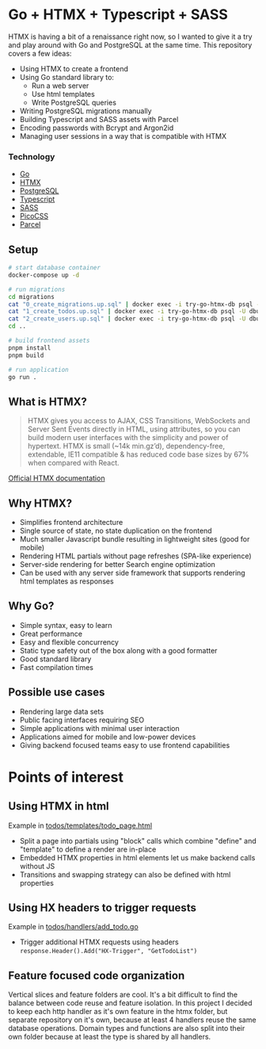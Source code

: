 # Go + HTMX + Typescript + SASS

HTMX is having a bit of a renaissance right now, so I wanted to give it a try and play around with Go and PostgreSQL at the same time. This repository covers a few ideas:

- Using HTMX to create a frontend
- Using Go standard library to:
  - Run a web server
  - Use html templates
  - Write PostgreSQL queries
- Writing PostgreSQL migrations manually
- Building Typescript and SASS assets with Parcel
- Encoding passwords with Bcrypt and Argon2id
- Managing user sessions in a way that is compatible with HTMX

### Technology

- [Go](https://go.dev/#)
- [HTMX](https://htmx.org/)
- [PostgreSQL](https://www.postgresql.org/)
- [Typescript](https://www.typescriptlang.org/)
- [SASS](https://sass-lang.com/)
- [PicoCSS](https://picocss.com/)
- [Parcel](https://parceljs.org/)

## Setup

```bash
# start database container
docker-compose up -d

# run migrations
cd migrations
cat "0_create_migrations.up.sql" | docker exec -i try-go-htmx-db psql -U dbuser -d try-go-htmx-db
cat "1_create_todos.up.sql" | docker exec -i try-go-htmx-db psql -U dbuser -d try-go-htmx-db
cat "2_create_users.up.sql" | docker exec -i try-go-htmx-db psql -U dbuser -d try-go-htmx-db
cd ..

# build frontend assets
pnpm install
pnpm build

# run application
go run .
```

## What is HTMX?

> HTMX gives you access to AJAX, CSS Transitions, WebSockets and Server Sent Events directly in HTML, using attributes, so you can build modern user interfaces with the simplicity and power of hypertext. HTMX is small (~14k min.gz’d), dependency-free, extendable, IE11 compatible & has reduced code base sizes by 67% when compared with React.

[Official HTMX documentation](https://htmx.org/)

## Why HTMX?

- Simplifies frontend architecture
- Single source of state, no state duplication on the frontend
- Much smaller Javascript bundle resulting in lightweight sites (good for mobile)
- Rendering HTML partials without page refreshes (SPA-like experience)
- Server-side rendering for better Search engine optimization
- Can be used with any server side framework that supports rendering html templates as responses

## Why Go?

- Simple syntax, easy to learn
- Great performance
- Easy and flexible concurrency
- Static type safety out of the box along with a good formatter
- Good standard library
- Fast compilation times

## Possible use cases

- Rendering large data sets
- Public facing interfaces requiring SEO
- Simple applications with minimal user interaction
- Applications aimed for mobile and low-power devices
- Giving backend focused teams easy to use frontend capabilities

# Points of interest

## Using HTMX in html

Example in [todos/templates/todo_page.html](https://github.com/skaisanlahti/try-go-htmx/blob/dev/todos/templates/todo_page.html)

- Split a page into partials using "block" calls which combine "define" and "template" to define a render are in-place
- Embedded HTMX properties in html elements let us make backend calls without JS
- Transitions and swapping strategy can also be defined with html properties

## Using HX headers to trigger requests

Example in [todos/handlers/add_todo.go](https://github.com/skaisanlahti/try-go-htmx/blob/6de383d17423c15507fcac301403606dcbc441a7/todos/handlers/add_todo.go#L47)

- Trigger additional HTMX requests using headers `response.Header().Add("HX-Trigger", "GetTodoList")`

## Feature focused code organization

Vertical slices and feature folders are cool. It's a bit difficult to find the balance between code reuse and feature isolation. In this project I decided to keep each http handler as it's own feature in the htmx folder, but separate repository on it's own, because at least 4 handlers reuse the same database operations. Domain types and functions are also split into their own folder because at least the type is shared by all handlers.
